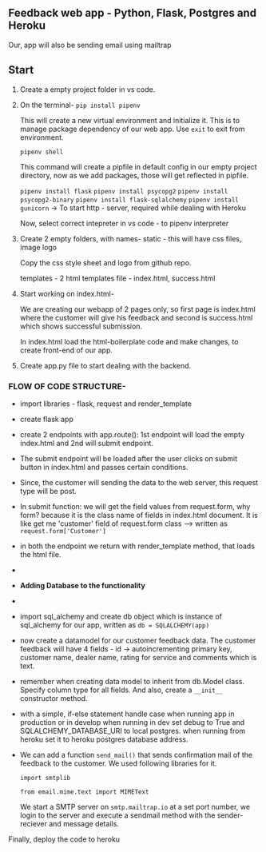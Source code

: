 ## Feedback web app - Python, Flask, Postgres and Heroku

Our, app will also be sending email using mailtrap

## Start 

1. Create a empty project folder in vs code.
2. On the terminal-
	`pip install pipenv`
	
	This will create a new virtual environment and initialize it. This is to manage package dependency of our web app. Use `exit` to exit from environment.
	
	`pipenv shell`
	
	This command will create a pipfile in default config in our empty project directory, now as we add packages, those will get reflected in pipfile.
	
	`pipenv install flask`
	`pipenv install psycopg2`
	`pipenv install psycopg2-binary`
	`pipenv install flask-sqlalchemy`
	`pipenv install gunicorn`  -> To start http - server, required while dealing with Heroku
	
	Now, select correct intepreter in vs code - to pipenv interpreter
	
3. Create 2 empty folders, with names-
	static - this will have css files, image logo
	
	Copy the css style sheet and logo from github repo.
	
	templates - 2 html templates file - index.html, success.html
	
4. Start working on index.html-

	We are creating our webapp of 2 pages only, so first page is index.html where the customer will give his feedback and second is success.html which shows successful submission.
	
	In index.html load the html-boilerplate code and make changes, to create front-end of our app.
	
5. Create app.py file to start dealing with the backend.

### FLOW OF CODE STRUCTURE-

- import libraries - flask, request and render_template
- create flask app 
- create 2 endpoints with app.route(): 1st endpoint will load the empty index.html and 2nd will submit endpoint.
- The submit endpoint will be loaded after the user clicks on submit button in index.html and passes certain conditions.
- Since, the customer will sending the data to the web server, this request type will be post.
- In submit function: we will get the field values from request.form, why form? because it is the class name of fields in index.html document. It is like get me 'customer' field of request.form class --> written as `request.form['Customer']`
- in both the endpoint we return with render_template method, that loads the html file.
- 
- **Adding Database to the functionality**
-
- import sql_alchemy and create db object which is instance of sql_alchemy for our app, written as `db = SQLALCHEMY(app)`
- now create a datamodel for our customer feedback data. The customer feedback will have 4 fields - id -> autoincrementing primary key, customer name, dealer name, rating for service and comments which is text.
- remember when creating data model to inherit from db.Model class. Specify column type for all fields. And also, create a `__init__` constructor method.
- with a simple, if-else statement handle case when running app in production or in develop
when running in dev set debug to True and SQLALCHEMY_DATABASE_URI to local postgres. when running from heroku set it to heroku postgres database address.
- We can add a function `send_mail()` that sends confirmation mail of the feedback to the customer. We used following libraries for it.
	
	`import smtplib`
		
	`from email.mime.text import MIMEText`
	
	We start a SMTP server on `smtp.mailtrap.io` at a set port number, we login to the server and execute a sendmail method with the sender-reciever and message details.
	
Finally, deploy the code to heroku
	





